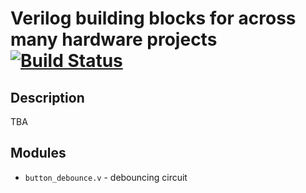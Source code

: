 # Verilog building blocks for across many hardware projects [![Build Status](https://travis-ci.org/mshr-h/verilog_building_block.svg)](https://travis-ci.org/mshr-h/verilog_building_block)
## Description
TBA

## Modules
- `button_debounce.v` - debouncing circuit
